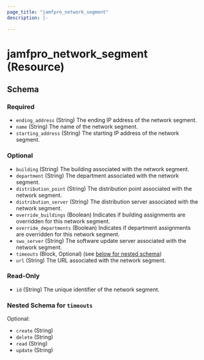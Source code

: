 ```yaml
---
page_title: "jamfpro_network_segment"
description: |-
  
---
```


# jamfpro_network_segment (Resource)


<!-- schema generated by tfplugindocs -->
## Schema

### Required

- `ending_address` (String) The ending IP address of the network segment.
- `name` (String) The name of the network segment.
- `starting_address` (String) The starting IP address of the network segment.

### Optional

- `building` (String) The building associated with the network segment.
- `department` (String) The department associated with the network segment.
- `distribution_point` (String) The distribution point associated with the network segment.
- `distribution_server` (String) The distribution server associated with the network segment.
- `override_buildings` (Boolean) Indicates if building assignments are overridden for this network segment.
- `override_departments` (Boolean) Indicates if department assignments are overridden for this network segment.
- `swu_server` (String) The software update server associated with the network segment.
- `timeouts` (Block, Optional) (see [below for nested schema](#nestedblock--timeouts))
- `url` (String) The URL associated with the network segment.

### Read-Only

- `id` (String) The unique identifier of the network segment.

<a id="nestedblock--timeouts"></a>
### Nested Schema for `timeouts`

Optional:

- `create` (String)
- `delete` (String)
- `read` (String)
- `update` (String)